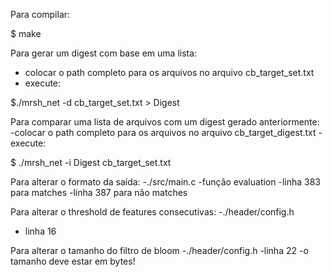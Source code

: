 Para compilar:

$ make

Para gerar um digest com base em uma lista:
 - colocar o path completo para os arquivos no arquivo cb_target_set.txt
 - execute:
 
 $./mrsh_net -d cb_target_set.txt > Digest
 
Para comparar uma lista de arquivos com um digest gerado anteriormente:
  -colocar o path completo para os arquivos no arquivo cb_target_digest.txt
  -execute:
  
  $ ./mrsh_net -i Digest cb_target_set.txt 



Para alterar o formato da saída:
  -./src/main.c
  -função evaluation
  -linha 383 para matches
  -linha 387 para não matches
  
Para alterar o threshold de features consecutivas:
  -./header/config.h
  - linha 16

Para alterar o tamanho do filtro de bloom
  -./header/config.h
  -linha 22
  -o tamanho deve estar em bytes!
